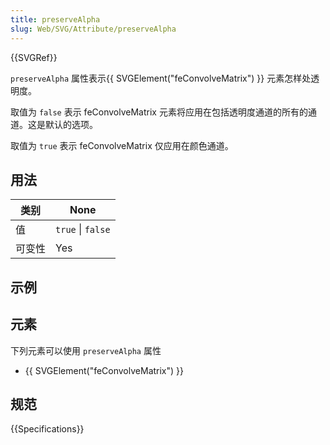 ```yaml
---
title: preserveAlpha
slug: Web/SVG/Attribute/preserveAlpha
---
```


{{SVGRef}}

`preserveAlpha` 属性表示{{ SVGElement("feConvolveMatrix") }} 元素怎样处透明度。

取值为 `false` 表示 feConvolveMatrix 元素将应用在包括透明度通道的所有的通道。这是默认的选项。

取值为 `true` 表示 feConvolveMatrix 仅应用在颜色通道。

## 用法

| 类别   | None              |
| ------ | ----------------- |
| 值     | `true` \| `false` |
| 可变性 | Yes               |

## 示例

## 元素

下列元素可以使用 `preserveAlpha` 属性

- {{ SVGElement("feConvolveMatrix") }}

## 规范

{{Specifications}}
